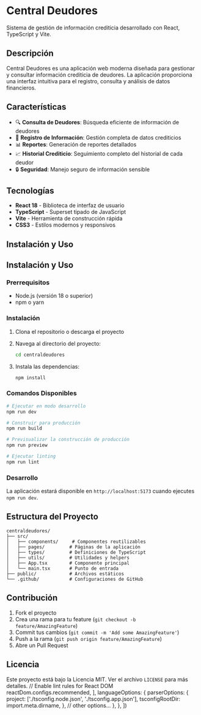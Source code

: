 # Central Deudores

Sistema de gestión de información crediticia desarrollado con React, TypeScript y Vite.

## Descripción

Central Deudores es una aplicación web moderna diseñada para gestionar y consultar información crediticia de deudores. La aplicación proporciona una interfaz intuitiva para el registro, consulta y análisis de datos financieros.

## Características

- 🔍 **Consulta de Deudores**: Búsqueda eficiente de información de deudores
- 📝 **Registro de Información**: Gestión completa de datos crediticios
- 📊 **Reportes**: Generación de reportes detallados
- 📈 **Historial Crediticio**: Seguimiento completo del historial de cada deudor
- 🔒 **Seguridad**: Manejo seguro de información sensible

## Tecnologías

- **React 18** - Biblioteca de interfaz de usuario
- **TypeScript** - Superset tipado de JavaScript
- **Vite** - Herramienta de construcción rápida
- **CSS3** - Estilos modernos y responsivos

## Instalación y Uso

## Instalación y Uso

### Prerrequisitos
- Node.js (versión 18 o superior)
- npm o yarn

### Instalación

1. Clona el repositorio o descarga el proyecto
2. Navega al directorio del proyecto:
   ```bash
   cd centraldeudores
   ```

3. Instala las dependencias:
   ```bash
   npm install
   ```

### Comandos Disponibles

```bash
# Ejecutar en modo desarrollo
npm run dev

# Construir para producción
npm run build

# Previsualizar la construcción de producción
npm run preview

# Ejecutar linting
npm run lint
```

### Desarrollo

La aplicación estará disponible en `http://localhost:5173` cuando ejecutes `npm run dev`.

## Estructura del Proyecto

```
centraldeudores/
├── src/
│   ├── components/     # Componentes reutilizables
│   ├── pages/         # Páginas de la aplicación
│   ├── types/         # Definiciones de TypeScript
│   ├── utils/         # Utilidades y helpers
│   ├── App.tsx        # Componente principal
│   └── main.tsx       # Punto de entrada
├── public/            # Archivos estáticos
└── .github/           # Configuraciones de GitHub
```

## Contribución

1. Fork el proyecto
2. Crea una rama para tu feature (`git checkout -b feature/AmazingFeature`)
3. Commit tus cambios (`git commit -m 'Add some AmazingFeature'`)
4. Push a la rama (`git push origin feature/AmazingFeature`)
5. Abre un Pull Request

## Licencia

Este proyecto está bajo la Licencia MIT. Ver el archivo `LICENSE` para más detalles.
      // Enable lint rules for React DOM
      reactDom.configs.recommended,
    ],
    languageOptions: {
      parserOptions: {
        project: ['./tsconfig.node.json', './tsconfig.app.json'],
        tsconfigRootDir: import.meta.dirname,
      },
      // other options...
    },
  },
])
```
